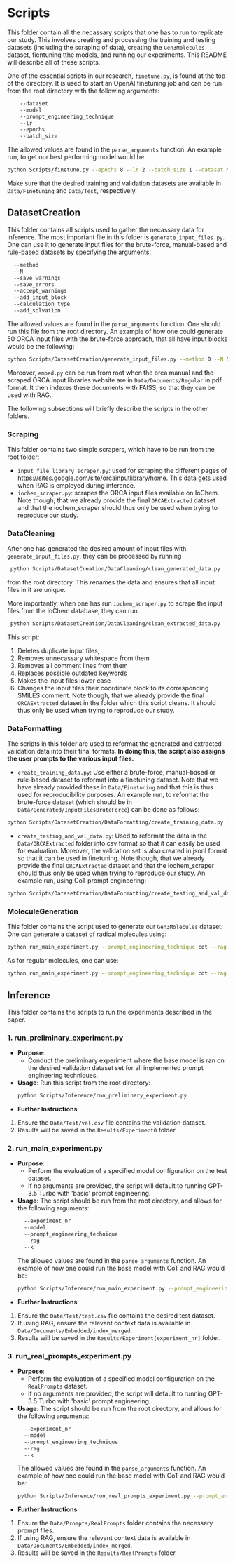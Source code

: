 # Scripts
This folder contain all the necassary scripts that one has to run to replicate our study.
This involves creating and processing the training and testing datasets (including the scraping of data), 
creating the `Gen3Molecules` dataset, fientuning tthe models, and running our experiments. This README will describe all of these scripts.

One of the essential scripts in our research, `finetune.py`, is found at the top of the directory. It is used to start an OpenAI finetuning job and can be run from 
the root directory with the following arguments:
```bash
    --dataset
    --model
    --prompt_engineering_technique
    --lr
    --epochs
    --batch_size
  ```
The allowed values are found in the `parse_arguments` function. An example run, to get our best performing model would be:
```bash
python Scripts/finetune.py --epochs 8 --lr 2 --batch_size 1 --dataset ManualBased --prompt_engineering_technique cot
```
Make sure that the desired training and validation datasets are available in `Data/Finetuning` and `Data/Test`, respectively.

## DatasetCreation
This folder contains all scripts used to gather the necassary data for inference. The most important file in this folder is
`generate_input_files.py`. One can use it to generate input files for the brute-force, manual-based and rule-based datasets by specifying the arguments:
  ```bash
    --method
    --N
    --save_warnings
    --save_errors
    --accept_warnings
    --add_input_block
    --calculation_type
    --add_solvation
  ```
  The allowed values are found in the `parse_arguments` function. One should run this file from the root directory.
   An example of how one could generate 50 ORCA input files with the brute-force approach, that all have input blocks would be the following:
  ```bash
  python Scripts/DatasetCreation/generate_input_files.py --method 0 --N 50 --add_input_block
  ```

Moreover, `embed.py` can be run from root when the orca manual and the scraped ORCA input libraries website are in `Data/Documents/Regular` in pdf format. 
It then indexes these documents with FAISS, so that they can be used with RAG. 

The following subsections will briefly describe the scripts in the other folders.

### Scraping
This folder contains two simple scrapers, which have to be run from the root folder:
- `input_file_library_scraper.py`: used for scraping the different pages of https://sites.google.com/site/orcainputlibrary/home. This data gets used when RAG is employed during inference.
- `iochem_scraper.py`: scrapes the ORCA input files available on IoChem.
Note though, that we already provide the final `ORCAExtracted` dataset and that the iochem_scraper should thus only be used when trying to reproduce our study.

### DataCleaning
After one has generated the desired amount of input files with `generate_input_files.py`, they can be processed by running
 ```bash
  python Scripts/DatasetCreation/DataCleaning/clean_generated_data.py
  ```
from the root directory. This renames the data and ensures that all input files in it are unique.

More importantly, when one has run `iochem_scraper.py` to scrape the input files from the IoChem database, they can run
 ```bash
  python Scripts/DatasetCreation/DataCleaning/clean_extracted_data.py
 ```
This script:
1. Deletes duplicate input files, 
2. Removes unnecassary whitespace from them
3. Removes all comment lines from them
4. Replaces possible outdated keywords
5. Makes the input files lower case 
6. Changes the input files their coordinate block to its corresponding SMILES comment.
Note though, that we already provide the final `ORCAExtracted` dataset in the folder which this script cleans. It should thus only be used when trying to reproduce our study.


### DataFormatting
The scripts in this folder are used to reformat the generated and extracted validation data into their final formats. 
**In doing this, the script also assigns the user prompts to the various input files.**

- `create_training_data.py`: Use either a brute-force, manual-based or rule-based dataset to reformat into a finetuning dataset. Note that we have already provided these in
`Data/Finetuning` and that this is thus used for reproducibility purposes. An example run, to reformat the brute-force dataset (which should be in `Data/Generated/InputFilesBruteForce`) can be done as follows:
```bash
python Scripts/DatasetCreation/DataFormatting/create_training_data.py --prompt_engineering_technique basic --dataset BruteForce
```

- `create_testing_and_val_data.py`: Used to reformat the data in the `Data/ORCAExtracted` folder into csv format so that it can easily be used for evaluation. Moreover, the validation set is also created in jsonl format so that it can be used in finetuning. Note though, that we already provide the final `ORCAExtracted` dataset and that the iochem_scraper should thus only be used when trying to reproduce our study. An example run, using CoT prompt engineering:
```bash
python Scripts/DatasetCreation/DataFormatting/create_testing_and_val_data --prompt_engineering_technique cot
```

### MoleculeGeneration
This folder contains the script used to generate our `Gen3Molecules` dataset.
One can generate a dataset of radical molecules using:

```bash
python run_main_experiment.py --prompt_engineering_technique cot --rag 1 --k 5 
```
As for regular molecules, one can use: 
```bash
python run_main_experiment.py --prompt_engineering_technique cot --rag 1 --k 5 
```

## Inference

This folder contains the scripts to run the experiments described in the paper.

### 1. run_preliminary_experiment.py
- **Purpose**: 
  - Conduct the preliminary experiment where the base model is ran on the desired validation dataset set 
  for all implemented prompt engineering techniques.
- **Usage**:
  Run this script from the root directory:
  ```bash
  python Scripts/Inference/run_preliminary_experiment.py
  ```
- **Further Instructions**
1. Ensure the `Data/Test/val.csv` file contains the validation dataset.
2. Results will be saved in the `Results/Experiment0` folder.

### 2. run_main_experiment.py
- **Purpose**: 
  - Perform the evaluation of a specified model configuration on the test dataset.
  - If no arguments are provided, the script will default to running GPT-3.5 Turbo with 'basic' prompt engineering.
- **Usage**:
  The script should be run from the root directory, and allows for the following arguments:
  ```bash
    --experiment_nr
    --model
    --prompt_engineering_technique 
    --rag
    --k
  ```
  The allowed values are found in the `parse_arguments` function. 
  An example of how one could run the base model with CoT and RAG would be:
  ```bash
  python Scripts/Inference/run_main_experiment.py --prompt_engineering_technique cot --rag 1 --k 5 
  ```
- **Further Instructions**
1. Ensure the `Data/Test/test.csv` file contains the desired test dataset.
2. If using RAG, ensure the relevant context data is available in `Data/Documents/Embedded/index_merged`.
3. Results will be saved in the `Results/Experiment[experiment_nr]` folder.


### 3. run_real_prompts_experiment.py
- **Purpose**: 
  - Perform the evaluation of a specified model configuration on the `RealPrompts` dataset.
  - If no arguments are provided, the script will default to running GPT-3.5 Turbo with 'basic' prompt engineering.
- **Usage**:
  The script should be run from the root directory, and allows for the following arguments:
  ```bash
    --experiment_nr
    --model
    --prompt_engineering_technique 
    --rag
    --k
  ```
  The allowed values are found in the `parse_arguments` function. 
  An example of how one could run the base model with CoT and RAG would be:
  ```bash
  python Scripts/Inference/run_real_prompts_experiment.py --prompt_engineering_technique cot --rag 1 --k 5 
  ```
- **Further Instructions**
1. Ensure the `Data/Prompts/RealPrompts` folder contains the necessary prompt files.
2. If using RAG, ensure the relevant context data is available in `Data/Documents/Embedded/index_merged`.
3. Results will be saved in the `Results/RealPrompts` folder.

